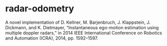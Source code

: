 # radar-odometry
A novel implementation of D. Kellner, M. Barjenbruch, J. Klappstein, J. Dickmann, and K. Dietmayer, “Instantaneous ego-motion estimation using multiple doppler radars,” in 2014 IEEE International Conference on Robotics and Automation (ICRA), 2014, pp. 1592–1597.
